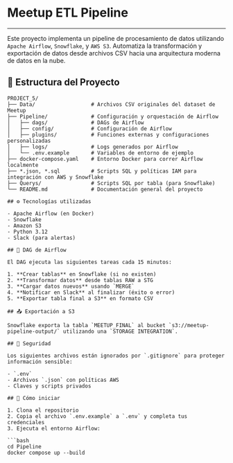 # Meetup ETL Pipeline
---
Este proyecto implementa un pipeline de procesamiento de datos utilizando `Apache Airflow`, `Snowflake`, y `AWS S3`. Automatiza la transformación y exportación de datos desde archivos CSV hacia una arquitectura moderna de datos en la nube.

## 📂 Estructura del Proyecto

```text
PROJECT_5/
├── Data/                  # Archivos CSV originales del dataset de Meetup
├── Pipeline/              # Configuración y orquestación de Airflow
│   ├── dags/              # DAGs de Airflow
│   ├── config/            # Configuración de Airflow
│   ├── plugins/           # Funciones externas y configuraciones personalizadas
│   ├── logs/              # Logs generados por Airflow
│   └── .env.example       # Variables de entorno de ejemplo
├── docker-compose.yaml    # Entorno Docker para correr Airflow localmente
├── *.json, *.sql          # Scripts SQL y políticas IAM para integración con AWS y Snowflake
├── Querys/                # Scripts SQL por tabla (para Snowflake)
└── README.md              # Documentación general del proyecto

## ⚙️ Tecnologías utilizadas

- Apache Airflow (en Docker)
- Snowflake
- Amazon S3
- Python 3.12
- Slack (para alertas)

## 🔁 DAG de Airflow

El DAG ejecuta las siguientes tareas cada 15 minutos:

1. **Crear tablas** en Snowflake (si no existen)
2. **Transformar datos** desde tablas RAW a STG
3. **Cargar datos nuevos** usando `MERGE`
4. **Notificar en Slack** al finalizar (éxito o error)
5. **Exportar tabla final a S3** en formato CSV

## 📤 Exportación a S3

Snowflake exporta la tabla `MEETUP_FINAL` al bucket `s3://meetup-pipeline-output/` utilizando una `STORAGE INTEGRATION`.

## 🔐 Seguridad

Los siguientes archivos están ignorados por `.gitignore` para proteger información sensible:

- `.env`
- Archivos `.json` con políticas AWS
- Claves y scripts privados

## 🚀 Cómo iniciar

1. Clona el repositorio
2. Copia el archivo `.env.example` a `.env` y completa tus credenciales
3. Ejecuta el entorno Airflow:

```bash
cd Pipeline
docker compose up --build